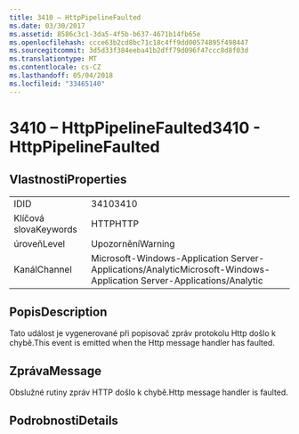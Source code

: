 ```yaml
---
title: 3410 – HttpPipelineFaulted
ms.date: 03/30/2017
ms.assetid: 8586c3c1-3da5-4f5b-b637-4671b14fb65e
ms.openlocfilehash: ccce63b2cd8bc71c18c4ff9dd00574895f498447
ms.sourcegitcommit: 3d5d33f384eeba41b2dff79d096f47ccc8d8f03d
ms.translationtype: MT
ms.contentlocale: cs-CZ
ms.lasthandoff: 05/04/2018
ms.locfileid: "33465140"
---
```

# <a name="3410---httppipelinefaulted"></a><span data-ttu-id="c2b15-102">3410 – HttpPipelineFaulted</span><span class="sxs-lookup"><span data-stu-id="c2b15-102">3410 - HttpPipelineFaulted</span></span>
## <a name="properties"></a><span data-ttu-id="c2b15-103">Vlastnosti</span><span class="sxs-lookup"><span data-stu-id="c2b15-103">Properties</span></span>  
  
|||  
|-|-|  
|<span data-ttu-id="c2b15-104">ID</span><span class="sxs-lookup"><span data-stu-id="c2b15-104">ID</span></span>|<span data-ttu-id="c2b15-105">3410</span><span class="sxs-lookup"><span data-stu-id="c2b15-105">3410</span></span>|  
|<span data-ttu-id="c2b15-106">Klíčová slova</span><span class="sxs-lookup"><span data-stu-id="c2b15-106">Keywords</span></span>|<span data-ttu-id="c2b15-107">HTTP</span><span class="sxs-lookup"><span data-stu-id="c2b15-107">HTTP</span></span>|  
|<span data-ttu-id="c2b15-108">úroveň</span><span class="sxs-lookup"><span data-stu-id="c2b15-108">Level</span></span>|<span data-ttu-id="c2b15-109">Upozornění</span><span class="sxs-lookup"><span data-stu-id="c2b15-109">Warning</span></span>|  
|<span data-ttu-id="c2b15-110">Kanál</span><span class="sxs-lookup"><span data-stu-id="c2b15-110">Channel</span></span>|<span data-ttu-id="c2b15-111">Microsoft-Windows-Application Server-Applications/Analytic</span><span class="sxs-lookup"><span data-stu-id="c2b15-111">Microsoft-Windows-Application Server-Applications/Analytic</span></span>|  
  
## <a name="description"></a><span data-ttu-id="c2b15-112">Popis</span><span class="sxs-lookup"><span data-stu-id="c2b15-112">Description</span></span>  
 <span data-ttu-id="c2b15-113">Tato událost je vygenerované při popisovač zpráv protokolu Http došlo k chybě.</span><span class="sxs-lookup"><span data-stu-id="c2b15-113">This event is emitted when the Http message handler has faulted.</span></span>  
  
## <a name="message"></a><span data-ttu-id="c2b15-114">Zpráva</span><span class="sxs-lookup"><span data-stu-id="c2b15-114">Message</span></span>  
 <span data-ttu-id="c2b15-115">Obslužné rutiny zpráv HTTP došlo k chybě.</span><span class="sxs-lookup"><span data-stu-id="c2b15-115">Http message handler is faulted.</span></span>  
  
## <a name="details"></a><span data-ttu-id="c2b15-116">Podrobnosti</span><span class="sxs-lookup"><span data-stu-id="c2b15-116">Details</span></span>
